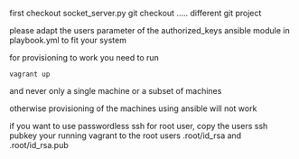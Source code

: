 first checkout socket_server.py
git checkout ..... different git project


please adapt the users parameter of the authorized_keys ansible module in playbook.yml to fit your system 

for provisioning to work you need to run 
```
vagrant up
```

and never only a single machine or a subset of machines

otherwise provisioning of the machines using ansible will not work

if you want to use passwordless ssh for root user, copy the users ssh pubkey your running vagrant to the root users .root/id_rsa and .root/id_rsa.pub
